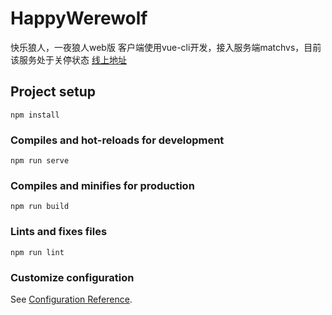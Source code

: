 # HappyWerewolf
快乐狼人，一夜狼人web版
客户端使用vue-cli开发，接入服务端matchvs，目前该服务处于关停状态
[线上地址](https://wolf.aznablemiao.com/)

## Project setup
```
npm install
```

### Compiles and hot-reloads for development
```
npm run serve
```

### Compiles and minifies for production
```
npm run build
```

### Lints and fixes files
```
npm run lint
```

### Customize configuration
See [Configuration Reference](https://cli.vuejs.org/config/).

